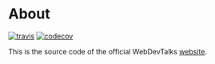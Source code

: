 # About

[![travis](https://img.shields.io/travis/webdevtalks/www.svg)](https://travis-ci.org/webdevtalks/www)
[![codecov](https://img.shields.io/codecov/c/github/webdevtalks/www.svg)](https://codecov.io/github/webdevtalks/www)

This is the source code of the official WebDevTalks [website](http://webdevtalks.mx).

